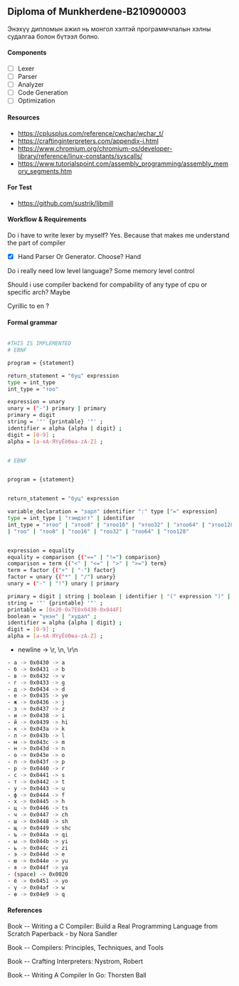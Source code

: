 ## Diploma of Munkherdene-B210900003

Энэхүү дипломын ажил нь монгол хэлтэй программчлалын хэлны судалгаа болон бүтээл болно.

#### Components

- [ ] Lexer
- [ ] Parser
- [ ] Analyzer
- [ ] Code Generation
- [ ] Optimization

#### Resources

- https://cplusplus.com/reference/cwchar/wchar_t/
- https://craftinginterpreters.com/appendix-i.html
- https://www.chromium.org/chromium-os/developer-library/reference/linux-constants/syscalls/
- https://www.tutorialspoint.com/assembly_programming/assembly_memory_segments.htm

#### For Test

- https://github.com/sustrik/libmill

#### Workflow & Requirements

Do i have to write lexer by myself?
Yes. Because that makes me understand the part of compiler

- [x] Hand Parser Or Generator. Choose?
      Hand

Do i really need low level language?
Some memory level control

Should i use compiler backend for compability of any type of cpu or specific arch?
Maybe

Cyrillic to en ?

#### Formal grammar

```sh

#THIS IS IMPLEMENTED
# EBNF

program = {statement}

return_statement = "буц" expression
type = int_type
int_type = "тоо"

expression = unary
unary = ("-") primary | primary
primary = digit
string = '"' {printable} '"' ;
identifier = alpha {alpha | digit} ;
digit = [0-9] ;
alpha = [а-яА-ЯҮүЁёӨөa-zA-Z] ;

```

```sh

# EBNF


program = {statement}


return_statement = "буц" expression

variable_declaration = "зарл" identifier ":" type ["=" expression]
type = int_type | "тэмдэгт" | identifier
int_type = "этоо" | "этоо8" | "этоо16" | "этоо32" | "этоо64" | "этоо128"
| "тоо" | "тоо8" | "тоо16" | "тоо32" | "тоо64" | "тоо128"


expression = equality
equality = comparison {("==" | "!=") comparison}
comparison = term {("<" | "<=" | ">" | ">=") term}
term = factor {("+" | "-") factor}
factor = unary {("*" | "/") unary}
unary = ("-" | "!") unary | primary

primary = digit | string | boolean | identifier | "(" expression ")" | "хоосон"
string = '"' {printable} '"' ;
printable = [0x20-0x7E0x0430-0x044F]
boolean = "үнэн" | "худал" ;
identifier = alpha {alpha | digit} ;
digit = [0-9] ;
alpha = [а-яА-ЯҮүЁёӨөa-zA-Z] ;

```

- newline -> \r, \n, \r\n

```sh
- а -> 0x0430 -> a
- б -> 0x0431 -> b
- в -> 0x0432 -> v
- г -> 0x0433 -> g
- д -> 0x0434 -> d
- е -> 0x0435 -> ye
- ж -> 0x0436 -> j
- з -> 0x0437 -> z
- и -> 0x0438 -> i
- й -> 0x0439 -> hi
- к -> 0x043a -> k
- л -> 0x043b -> l
- м -> 0x043c -> m
- н -> 0x043d -> n
- о -> 0x043e -> o
- п -> 0x043f -> p
- р -> 0x0440 -> r
- с -> 0x0441 -> s
- т -> 0x0442 -> t
- у -> 0x0443 -> u
- ф -> 0x0444 -> f
- х -> 0x0445 -> h
- ц -> 0x0446 -> ts
- ч -> 0x0447 -> ch
- ш -> 0x0448 -> sh
- щ -> 0x0449 -> shc
- ъ -> 0x044a -> qi
- ы -> 0x044b -> yi
- ь -> 0x044c -> zi
- э -> 0x044d -> e
- ю -> 0x044e -> yu
- я -> 0x044f -> ya
- (space) -> 0x0020
- ё -> 0x0451 -> yo
- ү -> 0x04af -> w
- ө -> 0x04e9 -> q
```

#### References

Book -- Writing a C Compiler: Build a Real Programming Language from Scratch Paperback - by Nora Sandler

Book -- Compilers: Principles, Techniques, and Tools

Book -- Crafting Interpreters: Nystrom, Robert

Book -- Writing A Compiler In Go: Thorsten Ball
